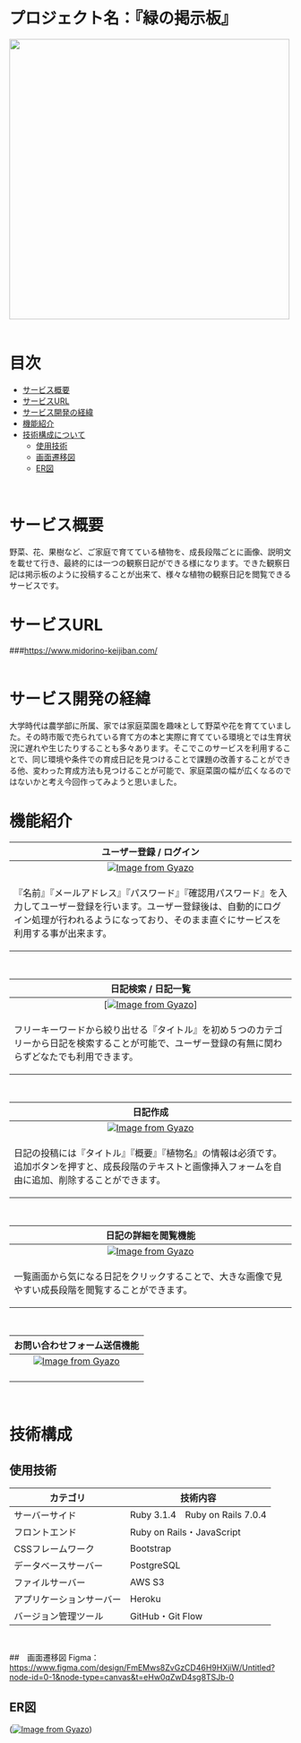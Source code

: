 # プロジェクト名：『緑の掲示板』
<img width="500" src="opg.jpg"><br>
<br>

# 目次
- [サービス概要](#-サービス概要)
- [サービスURL](#-サービスurl)
- [サービス開発の経緯](#-サービス開発の経緯)
- [機能紹介](#-機能紹介)
- [技術構成について](#-技術構成について)
  - [使用技術](#使用技術)
  - [画面遷移図](#画面遷移図)
  - [ER図](#ER図)
<br>

# サービス概要
野菜、花、果樹など、ご家庭で育てている植物を、成長段階ごとに画像、説明文を載せて行き、最終的には一つの観察日記ができる様になります。できた観察日記は掲示板のように投稿することが出来て、様々な植物の観察日記を閲覧できるサービスです。
<br>

# サービスURL
###https://www.midorino-keijiban.com/<br>
<br>

# サービス開発の経緯
大学時代は農学部に所属、家では家庭菜園を趣味として野菜や花を育てていました。その時市販で売られている育て方の本と実際に育てている環境とでは生育状況に遅れや生じたりすることも多々あります。そこでこのサービスを利用することで、同じ環境や条件での育成日記を見つけることで課題の改善することができる他、変わった育成方法も見つけることが可能で、家庭菜園の幅が広くなるのではないかと考え今回作ってみようと思いました。
<br>

# 機能紹介
| ユーザー登録 / ログイン |
| :---: | 
| [![Image from Gyazo](https://i.gyazo.com/cb69e9b5a8189c573679418be7c5874f.png)](https://gyazo.com/cb69e9b5a8189c573679418be7c5874f)|
| <p align="left">『名前』『メールアドレス』『パスワード』『確認用パスワード』を入力してユーザー登録を行います。ユーザー登録後は、自動的にログイン処理が行われるようになっており、そのまま直ぐにサービスを利用する事が出来ます。</p> |
<br>

| 日記検索 / 日記一覧 |
| :---: | 
| [[![Image from Gyazo](https://i.gyazo.com/5d6d9da8e88ccd8dfdfcbeddc0089b91.png)](https://gyazo.com/5d6d9da8e88ccd8dfdfcbeddc0089b91)]|
| <p align="left">フリーキーワードから絞り出せる『タイトル』を初め５つのカテゴリーから日記を検索することが可能で、ユーザー登録の有無に関わらずどなたでも利用できます。</p> |
<br>

| 日記作成 |
| :---: | 
| [![Image from Gyazo](https://i.gyazo.com/5e53cdaad91f1eddde1e7807f67227c5.gif)](https://gyazo.com/5e53cdaad91f1eddde1e7807f67227c5)|
| <p align="left">日記の投稿には『タイトル』『概要』『植物名』の情報は必須です。追加ボタンを押すと、成長段階のテキストと画像挿入フォームを自由に追加、削除することができます。</p> |
<br>

| 日記の詳細を閲覧機能 |
| :---: | 
| [![Image from Gyazo](https://i.gyazo.com/3c09f5267da7798f75b7289b4cbe3414.png)](https://gyazo.com/3c09f5267da7798f75b7289b4cbe3414)|
| <p align="left">一覧画面から気になる日記をクリックすることで、大きな画像で見やすい成長段階を閲覧することができます。</p> |
<br>

| お問い合わせフォーム送信機能 |
| :---: | 
| [![Image from Gyazo](https://i.gyazo.com/2afc0ba0bc558235bd51d07cdc497e7f.png)](https://gyazo.com/2afc0ba0bc558235bd51d07cdc497e7f)|
| <p align="left"></p> |
<br>

# 技術構成

## 使用技術
| カテゴリ | 技術内容 |
| --- | --- | 
| サーバーサイド | Ruby 3.1.4　Ruby on Rails 7.0.4|
| フロントエンド | Ruby on Rails・JavaScript |
| CSSフレームワーク | Bootstrap |
| データベースサーバー | PostgreSQL |
| ファイルサーバー | AWS S3 |
| アプリケーションサーバー | Heroku |
| バージョン管理ツール | GitHub・Git Flow |
<br>

##　画面遷移図
Figma：https://www.figma.com/design/FmEMws8ZvGzCD46H9HXjiW/Untitled?node-id=0-1&node-type=canvas&t=eHw0qZwD4sg8TSJb-0
<br>

## ER図
([![Image from Gyazo](https://i.gyazo.com/7ea966361619d459bf9ef57ba0f91b55.png)](https://gyazo.com/7ea966361619d459bf9ef57ba0f91b55))
<br>